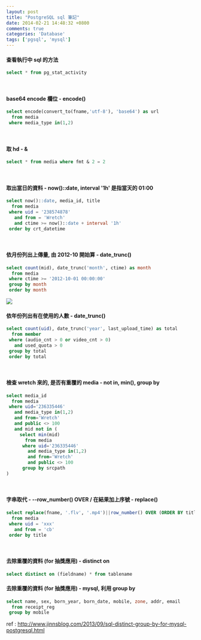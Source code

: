 ```yaml
---
layout: post
title: "PostgreSQL sql 筆記"
date: 2014-02-21 14:48:32 +0800
comments: true
categories: 'Database'
tags: ['pgsql', 'mysql']
---
```


#### 查看執行中 sql 的方法
``` sql
select * from pg_stat_activity
```
<br/>

#### base64 encode 欄位 - encode()
``` sql
select encode(convert_to(fname,'utf-8'), 'base64') as url
  from media
 where media_type in(1,2)
```
<br/>

#### 取 hd - &
``` sql
select * from media where fmt & 2 = 2
```
<br/>

#### 取出當日的資料 - now()::date, interval '1h' 是指當天的 01:00
``` sql
select now()::date, media_id, title
  from media
 where uid = '238574878'
   and from = 'Wretch'
   and ctime >= now()::date + interval '1h'
 order by crt_datetime
```
<br/>

#### 依月份列出上傳量, 由 2012-10 開始算 - date_trunc()
``` sql
select count(mid), date_trunc('month', ctime) as month
  from media
 where ctime >= '2012-10-01 00:00:00'
 group by month
 order by month
```
![](https://dl-web.dropbox.com/get/Screenshots/Screenshot%202014-02-21%2014.53.13.png?_subject_uid=33912440&w=AACyx2QDmYghr7eFTvEDF37Ja6MSIcBAoR20Y3Yysbdxuw)
<br/>

#### 依年份列出有在使用的人數 - date_trunc()
``` sql
select count(uid), date_trunc('year', last_upload_time) as total
  from member
 where (audio_cnt > 0 or video_cnt > 0)
   and used_quota > 0
 group by total
 order by total
```
<br/>

#### 檢查 wretch 來的, 是否有重覆的 media - not in, min(), group by
``` sql
select media_id
  from media
 where uid='236335446'
   and media_type in(1,2)
   and from='Wretch'
   and public <> 100
   and mid not in (
     select min(mid)
       from media
      where uid='236335446'
        and media_type in(1,2)
        and from='Wretch'
        and public <> 100
      group by srcpath
)
```
<br/>

#### 字串取代 - --row_number() OVER / 在結果加上序號 - replace()
``` sql
select replace(fname, '.flv', '.mp4')||row_number() OVER (ORDER BY title)||'.mp4' as cmd
  from media
 where uid = 'xxx'
   and from = 'cb'
 order by title
```
<br/>

#### 去除重覆的資料 (for 抽獎應用) - distinct on
``` sql
select distinct on (fieldname) * from tablename
```
#### 去除重覆的資料 (for 抽獎應用) - mysql, 利用 group by
``` sql
select name, sex, born_year, born_date, mobile, zone, addr, email
  from receipt_reg
 group by mobile
```
ref : http://www.jinnsblog.com/2013/09/sql-distinct-group-by-for-mysql-postgresql.html
<br/>

